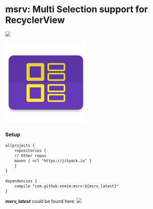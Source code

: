 # msrv: Multi Selection support for RecyclerView

[![](https://jitpack.io/v/eneim/msrv.svg)](https://jitpack.io/#eneim/msrv)

<img src="https://raw.githubusercontent.com/eneim/msrv/develop/art/web_hi_res_512.png" width="256">

### Setup

```guava
allprojects {
	repositories {
	// Other repos
	maven { url "https://jitpack.io" }
	}
}
	
dependencies {
	compile "com.github.eneim:msrv:${msrv_latest}"
}
```

***msrv_latest*** could be found here: [![](https://jitpack.io/v/eneim/msrv.svg)](https://jitpack.io/#eneim/msrv)
